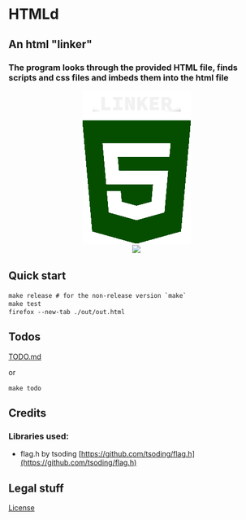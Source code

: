 # HTMLd

##  An html "linker"
### The program looks through the provided HTML file, finds scripts and css files and imbeds them into the html file

<p align="center" width="100%">
    <img src="/assets/logo.png">
    <br>
    <img src="https://github.com/datawater/htmld/actions/workflows/ci.yml/badge.svg">
</p>

## Quick start

```shell
make release # for the non-release version `make`
make test
firefox --new-tab ./out/out.html
```

## Todos

[TODO.md](/TODO.md)

or

```shell
make todo
```

## Credits

### Libraries used:
- flag.h            by tsoding [https://github.com/tsoding/flag.h](https://github.com/tsoding/flag.h)

## Legal stuff
[License](/LICENSE)